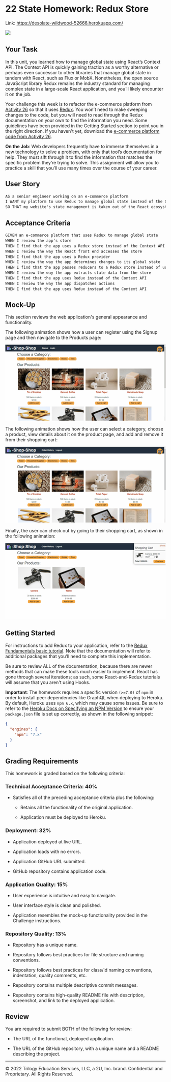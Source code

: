 # 22 State Homework: Redux Store

Link: https://desolate-wildwood-52666.herokuapp.com/

![](testGif2.gif)

## Your Task

In this unit, you learned how to manage global state using React’s Context API. The Context API is quickly gaining traction as a worthy alternative or perhaps even successor to other libraries that manage global state in tandem with React, such as Flux or MobX. Nonetheless, the open source JavaScript library Redux remains the industry standard for managing complex state in a large-scale React application, and you’ll likely encounter it on the job.

Your challenge this week is to refactor the e-commerce platform from [Activity 26](../01-Activities/26-Stu_Actions-Reducers/Unsolved) so that it uses [Redux](https://redux.js.org/). You won’t need to make sweeping changes to the code, but you will need to read through the Redux documentation on your own to find the information you need. Some guidelines have been provided in the Getting Started section to point you in the right direction. If you haven't yet, download the [e-commerce platform code from Activity 26](http://static.fullstack-bootcamp.com/fullstack-ground/unit-22/26-Stu_Actions-Reducers.zip).

**On the Job**: Web developers frequently have to immerse themselves in a new technology to solve a problem, with only that tool’s documentation for help. They must sift through it to find the information that matches the specific problem they’re trying to solve. This assignment will allow you to practice a skill that you’ll use many times over the course of your career.

## User Story

```md
AS a senior engineer working on an e-commerce platform
I WANT my platform to use Redux to manage global state instead of the Context API
SO THAT my website's state management is taken out of the React ecosystem
```

## Acceptance Criteria

```md
GIVEN an e-commerce platform that uses Redux to manage global state
WHEN I review the app’s store
THEN I find that the app uses a Redux store instead of the Context API
WHEN I review the way the React front end accesses the store
THEN I find that the app uses a Redux provider
WHEN I review the way the app determines changes to its global state
THEN I find that the app passes reducers to a Redux store instead of using the Context API
WHEN I review the way the app extracts state data from the store
THEN I find that the app uses Redux instead of the Context API
WHEN I review the way the app dispatches actions
THEN I find that the app uses Redux instead of the Context API
```

## Mock-Up

This section reviews the web application's general appearance and functionality.

The following animation shows how a user can register using the Signup page and then navigate to the Products page:

![A user registers on the Signup page and then navigates to the Products page, which displays images and descriptions of products.](./Assets/22-state-homework-demo-01.gif)

The following animation shows how the user can select a category, choose a product, view details about it on the product page, and add and remove it from their shopping cart:

![The user selects a category, chooses a product, views details about it on the product page, and adds it to and removes it from their shopping cart.](./Assets/22-state-homework-demo-02.gif)

Finally, the user can check out by going to their shopping cart, as shown in the following animation:

![The user checks out by going to their shopping cart.](./Assets/22-state-homework-demo-03.gif)

## Getting Started

For instructions to add Redux to your application, refer to the [Redux Fundamentals basic tutorial](https://redux.js.org/basics/basic-tutorial). Note that the documentation will refer to additional packages that you'll need to complete this implementation.

Be sure to review ALL of the documentation, because there are newer methods that can make these tools much easier to implement. React has gone through several iterations; as such, some React-and-Redux tutorials will assume that you aren't using Hooks.

**Important**: The homework requires a specific version `(>=7.0)` of `npm` in order to install peer dependencies like GraphQL when deploying to Heroku. By default, Heroku uses `npm 6.x`, which may cause some issues. Be sure to refer to the [Heroku Docs on Specifying an NPM Version](https://devcenter.heroku.com/articles/nodejs-support#specifying-an-npm-version) to ensure your `package.json` file is set up correctly, as shown in the following snippet:

  ```json
  {
    "engines": {
      "npm": "7.x"
    }
  }
  ```

## Grading Requirements

This homework is graded based on the following criteria:

### Technical Acceptance Criteria: 40%

* Satisfies all of the preceding acceptance criteria plus the following:

  * Retains all the functionality of the original application.

  * Application must be deployed to Heroku.

### Deployment: 32%

* Application deployed at live URL.

* Application loads with no errors.

* Application GitHub URL submitted.

* GitHub repository contains application code.

### Application Quality: 15%

* User experience is intuitive and easy to navigate.

* User interface style is clean and polished.

* Application resembles the mock-up functionality provided in the Challenge instructions.

### Repository Quality: 13%

* Repository has a unique name.

* Repository follows best practices for file structure and naming conventions.

* Repository follows best practices for class/id naming conventions, indentation, quality comments, etc.

* Repository contains multiple descriptive commit messages.

* Repository contains high-quality README file with description, screenshot, and link to the deployed application.

## Review

You are required to submit BOTH of the following for review:

* The URL of the functional, deployed application.

* The URL of the GitHub repository, with a unique name and a README describing the project.

- - -
© 2022 Trilogy Education Services, LLC, a 2U, Inc. brand. Confidential and Proprietary. All Rights Reserved.
